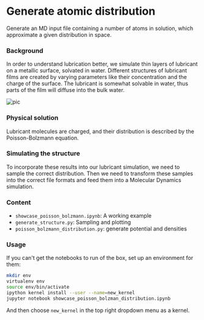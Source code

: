 # Generate atomic distribution
Generate an MD input file containing a number of atoms in solution, which approximate a given distribution in space.

### Background
In order to understand lubrication better, we simulate thin layers of lubricant on a metallic surface, solvated in water.
Different structures of lubricant films are created by varying parameters like their concentration and the charge of the surface.
The lubricant is somewhat solvable in water, thus parts of the film will diffuse into the bulk water.

![pic](https://i.ibb.co/Yh8DxVM/showpicture.png)

### Physical solution
Lubricant molecules are charged, and their distribution is described by the Poisson-Bolzmann equation.

### Simulating the structure
To incorporate these results into our lubricant simulation, we need to sample the correct distribution.
Then we need to transform these samples into the correct file formats and feed them into a Molecular Dynamics simulation.

### Content
* `showcase_poisson_bolzmann.ipynb`: A working example
* `generate_structure.py`: Sampling and plotting
* `poisson_bolzmann_distribution.py`: generate potential and densities

### Usage
If you can't get the notebooks to run of the box, set up an environment for them:
```bash
mkdir env
virtualenv env
source env/bin/activate
ipython kernel install --user --name=new_kernel
jupyter notebook showcase_poisson_bolzman_distribution.ipynb
```
And then choose `new_kernel` in the top right dropdown menu as a kernel.

